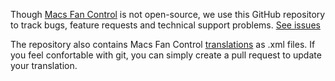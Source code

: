 Though [Macs Fan Control](https://www.crystalidea.com/macs-fan-control) is not open-source, we use this GitHub repository to track bugs, feature requests and technical support problems. [See issues](https://github.com/crystalidea/macs-fan-control/issues)

The repository also contains Macs Fan Control [translations](/languages) as .xml files. If you feel confortable with git, you can simply create a pull request to update your translation.
